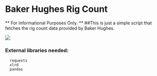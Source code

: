 # Baker Hughes Rig Count

** For Informational Purposes Only. **
##This is just a simple script that fetches the rig count data provided by Baker Hughes.


<img src='https://github.com/JReyDev/BKRigCount/assets/102834451/746946e5-3eae-49c5-9e3f-2534912b7cc2'>

### External libraries needed:
```
  requests
  xlrd
  pandas
```
